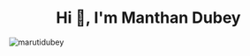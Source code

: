 <h1 align="center">Hi 👋, I'm Manthan Dubey</h1>
<p align="left"> <img src="https://komarev.com/ghpvc/?username=marutidubey&label=Profile%20views&color=0e75b6&style=flat" alt="marutidubey" /> </p>


